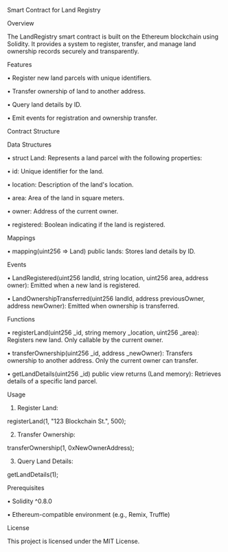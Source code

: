 Smart Contract for Land Registry

Overview

The LandRegistry smart contract is built on the Ethereum blockchain using Solidity. It provides a system to register, transfer, and manage land ownership records securely and transparently.

Features

• Register new land parcels with unique identifiers.

• Transfer ownership of land to another address.

• Query land details by ID.

• Emit events for registration and ownership transfer.


Contract Structure

Data Structures

• struct Land: Represents a land parcel with the following properties:

• id: Unique identifier for the land.

• location: Description of the land's location.

• area: Area of the land in square meters.

• owner: Address of the current owner.

• registered: Boolean indicating if the land is registered.



Mappings

• mapping(uint256 => Land) public lands: Stores land details by ID.


Events

• LandRegistered(uint256 landId, string location, uint256 area, address owner): Emitted when a new land is registered.

• LandOwnershipTransferred(uint256 landId, address previousOwner, address newOwner): Emitted when ownership is transferred.


Functions

• registerLand(uint256 _id, string memory _location, uint256 _area): Registers new land. Only callable by the current owner.

• transferOwnership(uint256 _id, address _newOwner): Transfers ownership to another address. Only the current owner can transfer.

• getLandDetails(uint256 _id) public view returns (Land memory): Retrieves details of a specific land parcel.


Usage

1. Register Land:

registerLand(1, "123 Blockchain St.", 500);


2. Transfer Ownership:

transferOwnership(1, 0xNewOwnerAddress);


3. Query Land Details:

getLandDetails(1);



Prerequisites

• Solidity ^0.8.0

• Ethereum-compatible environment (e.g., Remix, Truffle)


License

This project is licensed under the MIT License.
